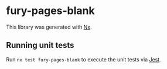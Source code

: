 # fury-pages-blank

This library was generated with [Nx](https://nx.dev).


## Running unit tests

Run `nx test fury-pages-blank` to execute the unit tests via [Jest](https://jestjs.io).


